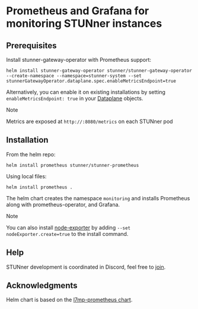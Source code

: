 # Prometheus and Grafana for monitoring STUNner instances

## Prerequisites

Install stunner-gateway-operator with Prometheus support:

```console
helm install stunner-gateway-operator stunner/stunner-gateway-operator --create-namespace --namespace=stunner-system --set stunnerGatewayOperator.dataplane.spec.enableMetricsEndpoint=true
```

Alternatively, you can enable it on existing installations by setting `enableMetricsEndpoint: true` in your [Dataplane](https://github.com/l7mp/stunner/blob/main/docs/GATEWAY.md#dataplane) objects.

> [!NOTE]
> Metrics are exposed at `http://:8080/metrics` on each STUNner pod

## Installation

From the helm repo:
```console
helm install prometheus stunner/stunner-prometheus
```

Using local files:
```console
helm install prometheus .
```

The helm chart creates the namespace `monitoring` and installs Prometheus along with prometheus-operator, and Grafana.

> [!NOTE]
> You can also install [node-exporter](https://github.com/prometheus/node_exporter) by adding `--set nodeExporter.create=true` to the install command.

## Help

STUNner development is coordinated in Discord, feel free to [join](https://discord.gg/DyPgEsbwzc).

## Acknowledgments

Helm chart is based on the [l7mp-prometheus chart](https://github.com/l7mp/l7mp/tree/master/helm-charts/l7mp-prometheus).
